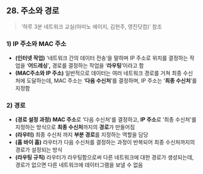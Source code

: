 ## 28\. 주소와 경로

> ‘하루 3분 네트워크 교실(아미노 에이지, 김현주, 영진닷컴)’ 참조

### 1) IP 주소와 MAC 주소

-   **(인터넷 작업)** ‘네트워크 간의 데이터 전송’을 말하며 IP 주소로 위치를 결정하는 작업을 ‘**어드레싱**’**,** 경로를 결정하는 작업을 ‘**라우팅**’이라고 함
-   **(MAC주소와 IP 주소)** 일반적으로 데이터는 여러 네트워크 경로를 거쳐 최종 수신처에 도달하는데, MAC 주소는 ‘**다음 수신처**’를 결정하며, IP 주소는 ‘**최종 수신처**’를 지정함

### 2) 경로

-   **(경로 설정 과정)** **MAC 주소**로 ‘다음 수신처'를 결정하고, **IP 주소**로 ‘최종 수신처'를 지정하는 방식으로 **최종 수신처**까지의 **경로**가 만들어짐
-   **(라우터)** 최종 수신처 까지 **부분 경로**를 지정하는 역할을 담당
-   **(홉 바이 홉)** 라우터가 다음 수신처를 결정하는 과정이 반복되어 최종 수신처까지의 경로가 설정되는 방식
-   **(라우팅 규칙)** 라우터가 라우팅함으로써 다른 네트워크에 대한 경로가 생성되는데, 경로가 없으면 다른 네트워크에 데이터그램을 보낼 수 없음
